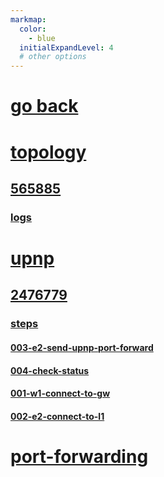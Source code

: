 ```yaml
---
markmap:
  color:
    - blue
  initialExpandLevel: 4
  # other options
---
```


# [go back](../index.html)
# [topology](topology/index.html)
## [565885](topology/565885/index.html)
### [logs](topology/565885/logs/index.html)
# [upnp](upnp/index.html)
## [2476779](upnp/2476779/index.html)
### [steps](upnp/2476779/steps/index.html)
#### [003-e2-send-upnp-port-forward](upnp/2476779/steps/003-e2-send-upnp-port-forward/index.html)
#### [004-check-status](upnp/2476779/steps/004-check-status/index.html)
#### [001-w1-connect-to-gw](upnp/2476779/steps/001-w1-connect-to-gw/index.html)
#### [002-e2-connect-to-l1](upnp/2476779/steps/002-e2-connect-to-l1/index.html)
# [port-forwarding](port-forwarding/index.html)
